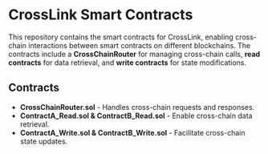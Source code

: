 # CrossLink Smart Contracts

This repository contains the smart contracts for CrossLink, enabling cross-chain interactions between smart contracts on different blockchains. The contracts include a **CrossChainRouter** for managing cross-chain calls, **read contracts** for data retrieval, and **write contracts** for state modifications.

## Contracts
- **CrossChainRouter.sol** - Handles cross-chain requests and responses.
- **ContractA_Read.sol & ContractB_Read.sol** - Enable cross-chain data retrieval.
- **ContractA_Write.sol & ContractB_Write.sol** - Facilitate cross-chain state updates.
